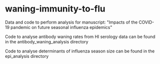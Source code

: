 # waning-immunity-to-flu
Data and code to perform analysis for manuscript: "Impacts of the COVID-19 pandemic on future seasonal influenza epidemics"

Code to analyse antibody waning rates from HI serology data can be found in the antibody_waning_analysis directory

Code to analyse determinants of influenza season size can be found in the epi_analysis directory
